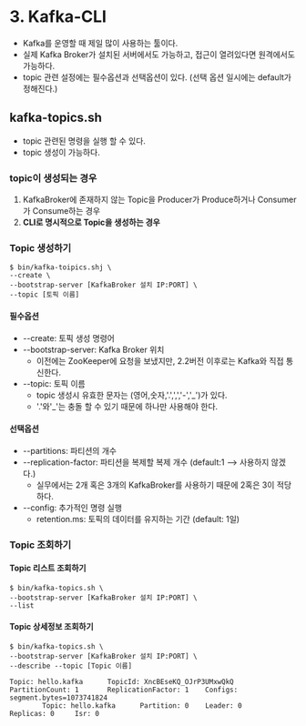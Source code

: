 # 3. Kafka-CLI
- Kafka를 운영할 때 제일 많이 사용하는 툴이다.
- 실제 Kafka Broker가 설치된 서버에서도 가능하고, 접근이 열려있다면 원격에서도 가능하다.
- topic 관련 설정에는 필수옵션과 선택옵션이 있다. (선택 옵션 일시에는 default가 정해진다.)

## kafka-topics.sh
- topic 관련된 명령을 실행 할 수 있다.
- topic 생성이 가능하다.

### topic이 생성되는 경우
1. KafkaBroker에 존재하지 않는 Topic을 Producer가 Produce하거나 Consumer가 Consume하는 경우
2. **CLI로 명시적으로 Topic을 생성하는 경우**

### Topic 생성하기
```shell
$ bin/kafka-toipics.shj \
--create \
--bootstrap-server [KafkaBroker 설치 IP:PORT] \
--topic [토픽 이름] 
```

#### 필수옵션
- --create: 토픽 생성 명령어
- --bootstrap-server: Kafka Broker 위치
  - 이전에는 ZooKeeper에 요청을 보냈지만, 2.2버전 이후로는 Kafka와 직접 통신한다.
- --topic: 토픽 이름
  - topic 생성시 유효한 문자는 (영어,숫자,'.',',','-','_')가 있다.
  - '.'와'_'는 충돌 할 수 있기 때문에 하나만 사용해야 한다.

#### 선택옵션
- --partitions: 파티션의 개수
- --replication-factor: 파티션을 복제할 복제 개수 (default:1 --> 사용하지 않겠다.)
  - 실무에서는 2개 혹은 3개의 KafkaBroker를 사용하기 때문에 2혹은 3이 적당하다.
- --config: 추가적인 명령 실행
  - retention.ms: 토픽의 데이터를 유지하는 기간 (default: 1일)

### Topic 조회하기

#### Topic 리스트 조회하기
```shell
$ bin/kafka-topics.sh \
--bootstrap-server [KafkaBroker 설치 IP:PORT] \
--list
```

#### Topic 상세정보 조회하기
```shell
$ bin/kafka-topics.sh \
--bootstrap-server [KafkaBroker 설치 IP:PORT] \
--describe --topic [Topic 이름]
```
```text
Topic: hello.kafka      TopicId: XncBEseKQ_OJrP3UMxwQkQ PartitionCount: 1       ReplicationFactor: 1    Configs: segment.bytes=1073741824
        Topic: hello.kafka      Partition: 0    Leader: 0       Replicas: 0     Isr: 0
```